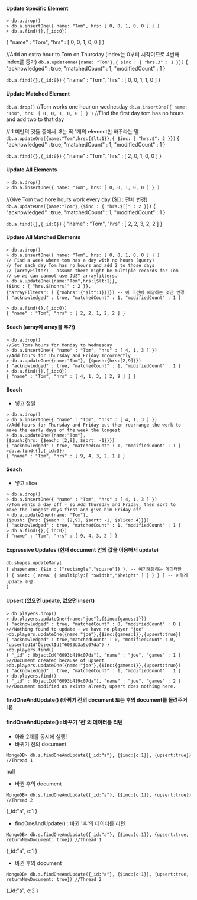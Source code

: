 ####  Update Specific Element
```
> db.a.drop()
> db.a.insertOne({ name: "Tom", hrs: [ 0, 0, 1, 0, 0 ] } )
> db.a.find({},{_id:0})
```
{ "name" : "Tom", "hrs" : [ 0, 0, 1, 0, 0 ] }

//Add an extra hour to Tom on Thursday (index는 0부터 시작이므로 4번째 index를 증가)
```db.a.updateOne({name: "Tom"},{ $inc : { "hrs.3" : 1 }})```
{ "acknowledged" : true, "matchedCount" : 1, "modifiedCount" : 1 }

```db.a.find({},{_id:0})```
{ "name" : "Tom", "hrs" : [ 0, 0, 1, 1, 0 ] }

####  Update Matched Element
```db.a.drop()```
//Tom works one hour on wednesday
```db.a.insertOne({ name: "Tom", hrs: [ 0, 0, 1, 0, 0 ] } )```
//Find the first day tom has no hours and add two to that day

// 1 미만의 것들 중에서 .$는 딱 1개의 element만 바꾸라는 말
```db.a.updateOne({name:"Tom",hrs:{$lt:1}},{ $inc: { "hrs.$": 2 }})```
{ "acknowledged" : true, "matchedCount" : 1, "modifiedCount" : 1 }

```db.a.find({},{_id:0})```
{ "name" : "Tom", "hrs" : [ 2, 0, 1, 0, 0 ] }


####  Update All Elements
```
> db.a.drop()
> db.a.insertOne({ name: "Tom", hrs: [ 0, 0, 1, 0, 0 ] } )
```

//Give Tom two hore hours work every day ($[] : 전체 변경)
```db.a.updateOne({name:"Tom"},{$inc : { "hrs.$[]" : 2 }})```
{ "acknowledged" : true, "matchedCount" : 1, "modifiedCount" : 1 }

```db.a.find({},{_id:0})```
{ "name" : "Tom", "hrs" : [ 2, 2, 3, 2, 2 ] }

####  Update All Matched Elements
```
> db.a.drop()
> db.a.insertOne({ name: "Tom", hrs: [ 0, 0, 1, 0, 0 ] } )
// Find a week where tom has a day with no hours (query)
// for each day Tom has no hours and add 2 to those days
// (arrayFilter) - assume there might be multiple records for Tom
// so we can cannot use JUST arrayfilters.
> db.a.updateOne({name:"Tom",hrs:{$lt:1}},
{$inc : { "hrs.$[nohrs]" : 2 }},
{"arrayFilters": [ {"nohrs":{"$lt":1}}]}) -- 이 조건에 해당하는 것만 변경
{ "acknowledged" : true, "matchedCount" : 1, "modifiedCount" : 1 }

> db.a.find({},{_id:0})
{ "name" : "Tom", "hrs" : [ 2, 2, 1, 2, 2 ] }
```

####  $each (array에 array를 추가)
```
> db.a.drop()
//Set Toms hours for Monday to Wednesday
> db.a.insertOne({ "name" : "Tom", "hrs" : [ 4, 1, 3 ] })
//Add hours for Thursday and Friday Incorrectly
> db.a.updateOne({name:"Tom"}, {$push:{hrs:[2,9]}})
{ "acknowledged" : true, "matchedCount" : 1, "modifiedCount" : 1 }
> db.a.find({},{_id:0})
{ "name" : "Tom", "hrs" : [ 4, 1, 3, [ 2, 9 ] ] }
```

####  $each
- 넣고 정렬
```
> db.a.drop()
> db.a.insertOne({ "name" : "Tom", "hrs" : [ 4, 1, 3 ] })
//Add hours for Thursday and Friday but then rearrange the work to
make the early days of the week the longest
> db.a.updateOne({name:"Tom"},
{$push:{hrs: {$each: [2,9], $sort: -1}}})
{ "acknowledged" : true, "matchedCount" : 1, "modifiedCount" : 1 }
>db.a.find({},{_id:0})
{ "name" : "Tom", "hrs" : [ 9, 4, 3, 2, 1 ] }
```

####  $each
- 넣고 slice
```
> db.a.drop()
> db.a.insertOne({ "name" : "Tom", "hrs" : [ 4, 1, 3 ] })
//Tom wants a day off - so Add Thursday and Friday, then sort to
make the longest days first and give him Friday off
> db.a.updateOne({name: "Tom"},
{$push: {hrs: {$each : [2,9], $sort: -1, $slice: 4}}})
{ "acknowledged" : true, "matchedCount" : 1, "modifiedCount" : 1 }
> db.a.find({},{_id:0})
{ "name" : "Tom", "hrs" : [ 9, 4, 3, 2 ] }
```

####  Expressive Updates (현재 document 안의 값을 이용해서 update)
```
db.shapes.updateMany(
{ shapename: {$in : ["rectangle","square"]} }, -- 여기해당하는 데이터만
[ { $set: { area: { $multiply:[ "$width","$height" ] } } } ] -- 이렇게 update 수행
)
```

####  Upsert (있으면 update, 없으면 insert)
```
> db.players.drop()
> db.players.updateOne({name:"joe"},{$inc:{games:1}})
{ "acknowledged" : true, "matchedCount" : 0, "modifiedCount" : 0 }
>//Nothing found to update - we have no player "joe"
>db.players.updateOne({name:"joe"},{$inc:{games:1}},{upsert:true})
{ "acknowledged" : true,"matchedCount" : 0, "modifiedCount" : 0, "upsertedId"ObjectId("6093b3a9c07da") }
>db.players.find()
{ "_id" : ObjectId("6093b419c07da"), "name" : "joe", "games" : 1 }
>//Document created because of upsert
>db.players.updateOne({name:"joe"},{$inc:{games:1}},{upsert:true})
{ "acknowledged" : true, "matchedCount" : 1, "modifiedCount" : 1 }
> db.players.find()
{ "_id" : ObjectId("6093b419c07da"), "name" : "joe", "games" : 2 }
>//Document modified as exists already upsert does nothing here.
```

####  findOneAndUpdate() (바뀌기 전의 document 또는 후의 document를 돌려주거나)

####  findOneAndUpdate() : 바꾸기 '전'의 데이터를 리턴
- 아래 2개를 동시에 실행!
- 바뀌기 전의 document
```
MongoDB> db.s.findOneAndUpdate({_id:"a"}, {$inc:{c:1}}, {upsert:true}) //Thread 1
```
null

- 바뀐 후의 document
```
MongoDB> db.s.findOneAndUpdate({_id:"a"}, {$inc:{c:1}}, {upsert:true}) //Thread 2
```
{_id:"a", c:1 }

- findOneAndUpdate() : 바뀐 '후'의 데이터를 리턴
```
MongoDB> db.s.findOneAndUpdate({_id:"a"}, {$inc:{c:1}}, {upsert:true, returnNewDocument: true}) //Thread 1
```
{_id:"a", c:1 }

- 바뀐 후의 document
```
MongoDB> db.s.findOneAndUpdate({_id:"a"}, {$inc:{c:1}}, {upsert:true, returnNewDocument: true}) //Thread 2
```
{_id:"a", c:2 }